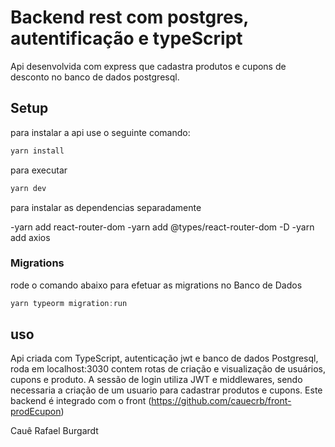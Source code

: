 # Backend rest com postgres, autentificação e typeScript

Api desenvolvida com express que cadastra produtos e cupons de desconto no banco de dados postgresql.


## Setup

para instalar a api use o seguinte comando:

```bash
yarn install
```

para executar
```bash
yarn dev
```

para instalar as dependencias separadamente

-yarn add react-router-dom
-yarn add @types/react-router-dom -D
-yarn add axios


### Migrations

rode o comando abaixo para efetuar as migrations no Banco de Dados

```js
yarn typeorm migration:run
```

## uso

Api criada com TypeScript, autenticação jwt e banco de dados Postgresql, roda em localhost:3030
contem rotas de criação e visualização de usuários, cupons e produto. 
A sessão de login utiliza JWT e middlewares, sendo necessaria a criação de um usuario para cadastrar produtos e cupons.
Este backend é integrado com o front (https://github.com/cauecrb/front-prodEcupon)
 

Cauê Rafael Burgardt
